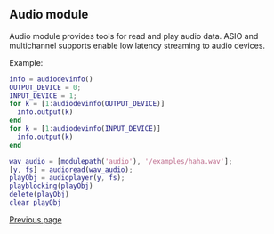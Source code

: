 ## Audio module

Audio module provides tools for read and play audio data. ASIO and multichannel supports enable low latency streaming to audio devices.

Example:

```matlab
info = audiodevinfo()
OUTPUT_DEVICE = 0;
INPUT_DEVICE = 1;
for k = [1:audiodevinfo(OUTPUT_DEVICE)]
  info.output(k)
end
for k = [1:audiodevinfo(INPUT_DEVICE)]
  info.output(k)
end
```

```matlab
wav_audio = [modulepath('audio'), '/examples/haha.wav'];
[y, fs] = audioread(wav_audio);
playObj = audioplayer(y, fs);
playblocking(playObj)
delete(playObj)
clear playObj
```

[Previous page](FEATURES.md)
